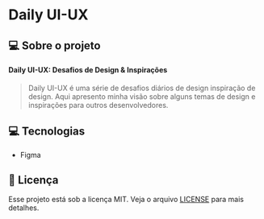 # Daily UI-UX

## 💻 Sobre o projeto

#### Daily UI-UX: Desafios de Design & Inspirações

<blockquote>
Daily UI-UX é uma série de desafios diários de design inspiração de design. Aqui apresento minha visão sobre alguns temas de design e inspirações para outros desenvolvedores.
</blockquote>



 ## 💻 Tecnologias

   - Figma




## :memo: Licença

Esse projeto está sob a licença MIT. 
Veja o arquivo [LICENSE](.github/LICENSE.md) para mais detalhes.
